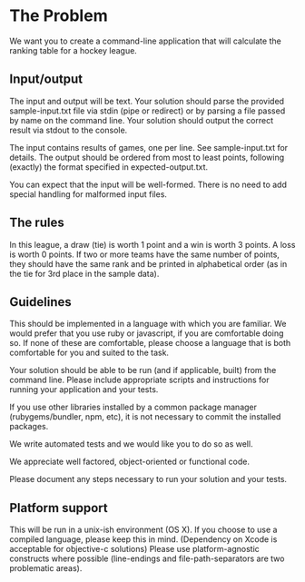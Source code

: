 The Problem
===========
We want you to create a command-line application that will calculate the
ranking table for a hockey league.

Input/output
------------
The input and output will be text. Your solution should parse the provided
sample-input.txt file via stdin (pipe or redirect) or by parsing a file passed
by name on the command line. Your solution should output the correct result via
stdout to the console.

The input contains results of games, one per line. See sample-input.txt for
details. The output should be ordered from most to least points, following
(exactly) the format specified in expected-output.txt.

You can expect that the input will be well-formed. There is no need to add
special handling for malformed input files.

The rules
---------
In this league, a draw (tie) is worth 1 point and a win is worth 3 points. A
loss is worth 0 points. If two or more teams have the same number of points,
they should have the same rank and be printed in alphabetical order (as in the
tie for 3rd place in the sample data).

Guidelines
-----------
This should be implemented in a language with which you are familiar. We would
prefer that you use ruby or javascript, if you are comfortable doing so. If none
of these are comfortable, please choose a language that is both comfortable for
you and suited to the task.

Your solution should be able to be run (and if applicable, built) from the
command line. Please include appropriate scripts and instructions for
running your application and your tests.

If you use other libraries installed by a common package manager
(rubygems/bundler, npm, etc), it is not necessary to commit the
installed packages.

We write automated tests and we would like you to do so as well.

We appreciate well factored, object-oriented or functional code.

Please document any steps necessary to run your solution and your tests.

Platform support
----------------
This will be run in a unix-ish environment (OS X). If you choose to use a
compiled language, please keep this in mind. (Dependency on Xcode is acceptable
for objective-c solutions) Please use platform-agnostic constructs where
possible (line-endings and file-path-separators are two problematic areas).

